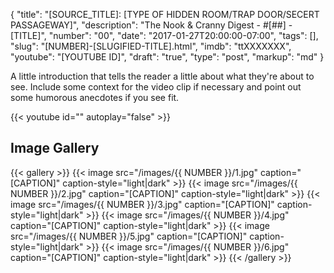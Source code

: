 {
    "title":        "[SOURCE_TITLE]: [TYPE OF HIDDEN ROOM/TRAP DOOR/SECERT PASSAGEWAY]",
    "description":  "The Nook & Cranny Digest - #[##] - [TITLE]",
    "number":       "00",
    "date":         "2017-01-27T20:00:00-07:00",
    "tags":         [],
    "slug":         "[NUMBER]-[SLUGIFIED-TITLE].html",
    "imdb":         "ttXXXXXXX",
    "youtube":      "[YOUTUBE ID]",
    "draft":        "true",
    "type":         "post",
    "markup":       "md"
}

A little introduction that tells the reader a little about what they're about to see.
Include some context for the video clip if necessary and point out some humorous
anecdotes if you see fit.

{{< youtube id="" autoplay="false"  >}}

## Image Gallery

{{< gallery >}}
    {{< image src="/images/{{ NUMBER }}/1.jpg" caption="[CAPTION]" caption-style="light|dark" >}}
    {{< image src="/images/{{ NUMBER }}/2.jpg" caption="[CAPTION]" caption-style="light|dark" >}}
    {{< image src="/images/{{ NUMBER }}/3.jpg" caption="[CAPTION]" caption-style="light|dark" >}}
    {{< image src="/images/{{ NUMBER }}/4.jpg" caption="[CAPTION]" caption-style="light|dark" >}}
    {{< image src="/images/{{ NUMBER }}/5.jpg" caption="[CAPTION]" caption-style="light|dark" >}}
    {{< image src="/images/{{ NUMBER }}/6.jpg" caption="[CAPTION]" caption-style="light|dark" >}}
{{< /gallery >}}
